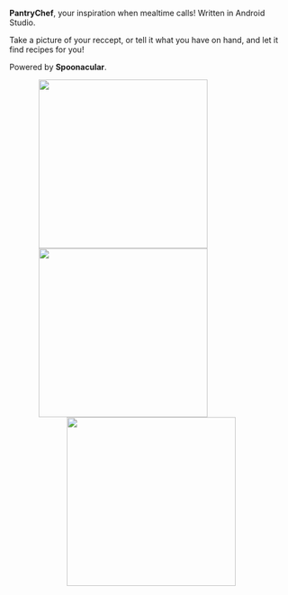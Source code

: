 **PantryChef**, your inspiration when mealtime calls! Written in Android Studio.

Take a picture of your reccept, or tell it what you have on hand, and let it find recipes for you!

Powered by **Spoonacular**.

<div align="center">
  <img src="https://github.com/user-attachments/assets/c9a14aa3-4f73-4e9b-906a-06d2425fd7ec" width="300" style="display: inline-block; margin-right: 100px;"/>
  <img src="https://github.com/user-attachments/assets/b805eb8e-72c2-47e3-9ce8-5c5845e1964c" width="300" style="display: inline-block; margin-right: 100px;"/>
  <img src="https://github.com/user-attachments/assets/915fb3e5-ffba-42d4-9acd-2407a2a64a2a" width="300" style="display: inline-block;"/>
</div>
